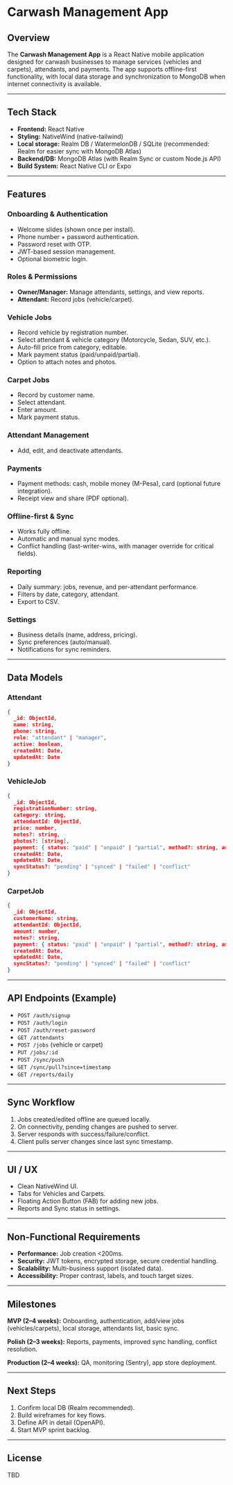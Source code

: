 # Carwash Management App

## Overview
The **Carwash Management App** is a React Native mobile application designed for carwash businesses to manage services (vehicles and carpets), attendants, and payments. The app supports offline-first functionality, with local data storage and synchronization to MongoDB when internet connectivity is available.

---

## Tech Stack
- **Frontend:** React Native
- **Styling:** NativeWind (native-tailwind)
- **Local storage:** Realm DB / WatermelonDB / SQLite (recommended: Realm for easier sync with MongoDB Atlas)
- **Backend/DB:** MongoDB Atlas (with Realm Sync or custom Node.js API)
- **Build System:** React Native CLI or Expo

---

## Features
### Onboarding & Authentication
- Welcome slides (shown once per install).
- Phone number + password authentication.
- Password reset with OTP.
- JWT-based session management.
- Optional biometric login.

### Roles & Permissions
- **Owner/Manager:** Manage attendants, settings, and view reports.
- **Attendant:** Record jobs (vehicle/carpet).

### Vehicle Jobs
- Record vehicle by registration number.
- Select attendant & vehicle category (Motorcycle, Sedan, SUV, etc.).
- Auto-fill price from category, editable.
- Mark payment status (paid/unpaid/partial).
- Option to attach notes and photos.

### Carpet Jobs
- Record by customer name.
- Select attendant.
- Enter amount.
- Mark payment status.

### Attendant Management
- Add, edit, and deactivate attendants.

### Payments
- Payment methods: cash, mobile money (M-Pesa), card (optional future integration).
- Receipt view and share (PDF optional).

### Offline-first & Sync
- Works fully offline.
- Automatic and manual sync modes.
- Conflict handling (last-writer-wins, with manager override for critical fields).

### Reporting
- Daily summary: jobs, revenue, and per-attendant performance.
- Filters by date, category, attendant.
- Export to CSV.

### Settings
- Business details (name, address, pricing).
- Sync preferences (auto/manual).
- Notifications for sync reminders.

---

## Data Models
### Attendant
```json
{
  _id: ObjectId,
  name: string,
  phone: string,
  role: "attendant" | "manager",
  active: boolean,
  createdAt: Date,
  updatedAt: Date
}
```

### VehicleJob
```json
{
  _id: ObjectId,
  registrationNumber: string,
  category: string,
  attendantId: ObjectId,
  price: number,
  notes?: string,
  photos?: [string],
  payment: { status: "paid" | "unpaid" | "partial", method?: string, amountPaid?: number },
  createdAt: Date,
  updatedAt: Date,
  syncStatus?: "pending" | "synced" | "failed" | "conflict"
}
```

### CarpetJob
```json
{
  _id: ObjectId,
  customerName: string,
  attendantId: ObjectId,
  amount: number,
  notes?: string,
  payment: { status: "paid" | "unpaid" | "partial", method?: string, amountPaid?: number },
  createdAt: Date,
  updatedAt: Date,
  syncStatus?: "pending" | "synced" | "failed" | "conflict"
}
```

---

## API Endpoints (Example)
- `POST /auth/signup`
- `POST /auth/login`
- `POST /auth/reset-password`
- `GET /attendants`
- `POST /jobs` (vehicle or carpet)
- `PUT /jobs/:id`
- `POST /sync/push`
- `GET /sync/pull?since=timestamp`
- `GET /reports/daily`

---

## Sync Workflow
1. Jobs created/edited offline are queued locally.
2. On connectivity, pending changes are pushed to server.
3. Server responds with success/failure/conflict.
4. Client pulls server changes since last sync timestamp.

---

## UI / UX
- Clean NativeWind UI.
- Tabs for Vehicles and Carpets.
- Floating Action Button (FAB) for adding new jobs.
- Reports and Sync status in settings.

---

## Non-Functional Requirements
- **Performance:** Job creation <200ms.
- **Security:** JWT tokens, encrypted storage, secure credential handling.
- **Scalability:** Multi-business support (isolated data).
- **Accessibility:** Proper contrast, labels, and touch target sizes.

---

## Milestones
**MVP (2–4 weeks):** Onboarding, authentication, add/view jobs (vehicles/carpets), local storage, attendants list, basic sync.

**Polish (2–3 weeks):** Reports, payments, improved sync handling, conflict resolution.

**Production (2–4 weeks):** QA, monitoring (Sentry), app store deployment.

---

## Next Steps
1. Confirm local DB (Realm recommended).
2. Build wireframes for key flows.
3. Define API in detail (OpenAPI).
4. Start MVP sprint backlog.

---

## License
TBD

